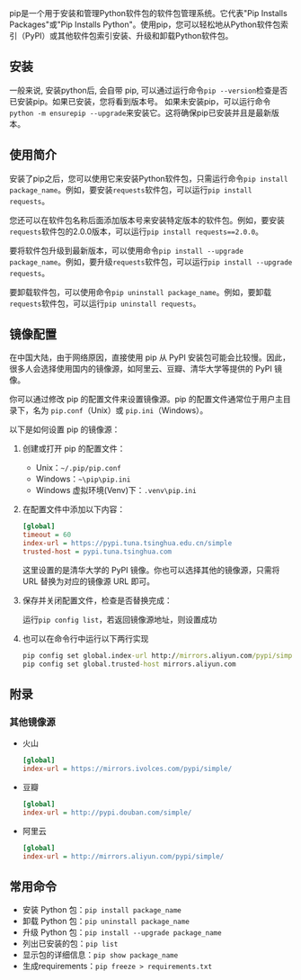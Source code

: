 pip是一个用于安装和管理Python软件包的软件包管理系统。它代表"Pip Installs Packages"或"Pip Installs Python"。使用pip，您可以轻松地从Python软件包索引（PyPI）或其他软件包索引安装、升级和卸载Python软件包。

## 安装
一般来说, 安装python后, 会自带 pip, 可以通过运行命令`pip --version`检查是否已安装pip。如果已安装，您将看到版本号。
如果未安装pip，可以运行命令`python -m ensurepip --upgrade`来安装它。这将确保pip已安装并且是最新版本。

## 使用简介

安装了pip之后，您可以使用它来安装Python软件包，只需运行命令`pip install package_name`。例如，要安装`requests`软件包，可以运行`pip install requests`。

您还可以在软件包名称后面添加版本号来安装特定版本的软件包。例如，要安装`requests`软件包的2.0.0版本，可以运行`pip install requests==2.0.0`。

要将软件包升级到最新版本，可以使用命令`pip install --upgrade package_name`。例如，要升级`requests`软件包，可以运行`pip install --upgrade requests`。

要卸载软件包，可以使用命令`pip uninstall package_name`。例如，要卸载`requests`软件包，可以运行`pip uninstall requests`。

## 镜像配置

在中国大陆，由于网络原因，直接使用 pip 从 PyPI 安装包可能会比较慢。因此，很多人会选择使用国内的镜像源，如阿里云、豆瓣、清华大学等提供的 PyPI 镜像。

你可以通过修改 pip 的配置文件来设置镜像源。pip 的配置文件通常位于用户主目录下，名为 `pip.conf`（Unix）或 `pip.ini`（Windows）。

以下是如何设置 pip 的镜像源：

1. 创建或打开 pip 的配置文件：

   - Unix：`~/.pip/pip.conf`
   - Windows：`~\pip\pip.ini`
   - Windows 虚拟环境(Venv)下：`.venv\pip.ini`

2. 在配置文件中添加以下内容：

   ```ini
   [global]
   timeout = 60
   index-url = https://pypi.tuna.tsinghua.edu.cn/simple
   trusted-host = pypi.tuna.tsinghua.com
   ```

   这里设置的是清华大学的 PyPI 镜像。你也可以选择其他的镜像源，只需将 URL 替换为对应的镜像源 URL 即可。

3. 保存并关闭配置文件，检查是否替换完成：

   运行`pip config list`，若返回镜像源地址，则设置成功

4. 也可以在命令行中运行以下两行实现

    ```cmd
    pip config set global.index-url http://mirrors.aliyun.com/pypi/simple/
    pip config set global.trusted-host mirrors.aliyun.com 
    ```

## 附录

### 其他镜像源

- 火山

    ```ini
    [global]
    index-url = https://mirrors.ivolces.com/pypi/simple/
    ```
- 豆瓣

    ```ini
    [global]
    index-url = http://pypi.douban.com/simple/
    ```
- 阿里云

    ```ini
    [global]
    index-url = http://mirrors.aliyun.com/pypi/simple/
    ```


## 常用命令

- 安装 Python 包：`pip install package_name`
- 卸载 Python 包：`pip uninstall package_name`
- 升级 Python 包：`pip install --upgrade package_name`
- 列出已安装的包：`pip list`
- 显示包的详细信息：`pip show package_name`
- 生成requirements：`pip freeze > requirements.txt`

